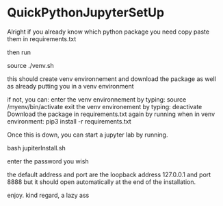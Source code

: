 # QuickPythonJupyterSetUp

Alright if you already know which python package you need copy paste them in requirements.txt

then run 

source ./venv.sh

this should create venv environnement and download the package as well as already putting you in a venv environment


if not, you can:
  enter the venv environnement by typing:  source /myenv/bin/activate
  exit the venv environement by typing: deactivate
  Download the package in requirements.txt again by running when in venv environment: pip3 install -r requirements.txt



Once this is down, you can start a jupyter lab by running.

bash jupiterInstall.sh

enter the password you wish

the default address and port are the loopback address 127.0.0.1 and port 8888
but it should open automatically at the end of the installation.


enjoy.
kind regard,
a lazy ass
